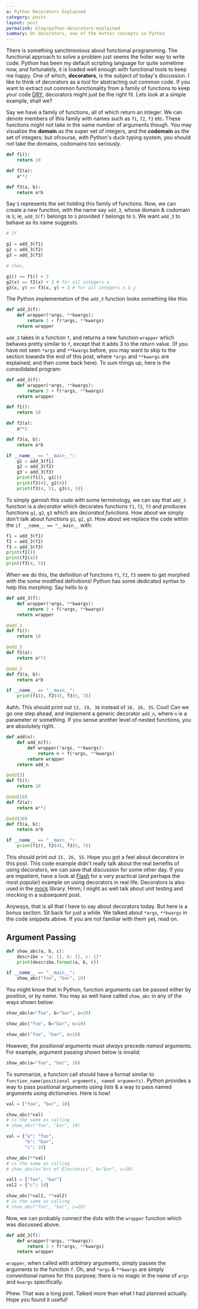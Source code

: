 ```yaml
---
a: Python Decorators Explained
category: posts
layout: post
permalink: blog/python-decorators-explained
summary: On decorators, one of the better concepts in Python
---
```


There is something sanctimonious about functional programming. The functional approach to solve a problem just seems the holier way to write code. Python has been my default scripting language for quite sometime now, and fortunately, it is loaded well enough with functional tools to keep me happy. One of which, **decorators**, is the subject of today's discussion. I like to think of decorators as a tool for abstracting out common code. If you want to extract out common functionality from a family of functions to keep your code [DRY](http://en.wikipedia.org/wiki/Don%27t_repeat_yourself), decorators might just be the right fit. Lets look at a simple example, shall we?

Say we have a family of functions, all of which return an integer. We can denote members of this family with names such as `f1`, `f2`, `f3` etc. These functions might not take in the same number of arguments though. You may visualize the **domain** as the super set of integers, and the **codomain** as the set of integers; but ofcourse, with Python's duck typing system, you should not take the domains, codomains too seriously.

```python
def f1():
    return 10

def f2(a):
    a**2

def f3(a, b):
    return a*b
```

Say `S` represents the set holding this family of functions. Now, we can create a new function, with the name say `add_3`, whose domain & codomain is `S`; ie, `add_3(f)` belongs to `S` provided `f` belongs to `S`. We want `add_3` to behave as its name suggests. 

```python
# If

g1 = add_3(f1)
g2 = add_3(f2)
g3 = add_3(f3)

# then,

g1() == f1() + 3
g2(x) == f2(x) + 3 # for all integers x
g3(x, y) == f3(x, y) + 3 # for all integers x & y
```

The Python implementation of the `add_3` function looks something like this:

```python
def add_3(f):
    def wrapper(*args, **kwargs):
        return 3 + f(*args, **kwargs)
    return wrapper
```

`add_3` takes in a function `f`, and returns a new function `wrapper` which behaves pretty similar to `f`, except that it adds 3 to the return value. (If you have not seen `*args` and `**kwargs` before, you may want to skip to the section towards the end of this post, where `*args` and `**kwargs` are explained; and then come back here). To sum things up, here is the consolidated program:

```python
def add_3(f):
    def wrapper(*args, **kwargs):
        return 3 + f(*args, **kwargs)
    return wrapper

def f1():
    return 10

def f2(a):
    a**2

def f3(a, b):
    return a*b

if __name__ == "__main__":
    g1 = add_3(f1)
    g2 = add_3(f2)
    g3 = add_3(f3)
    print(f1(), g1())
    print(f2(4), g2(4))
    print(f3(4, 5), g3(4, 5))
```

To simply garnish this code with some terminology, we can say that `add_3` function is a *decorator* which decorates functions `f1`, `f2`, `f3` and produces functions `g1`, `g2`, `g3` which are *decorated functions*. How about we simply don't talk about functions `g1`, `g2`, `g3`. How about we replace the code within the `if __name__ == "__main__` with:

```python
f1 = add_3(f1)
f2 = add_3(f2)
f3 = add_3(f3)
print(f1())
print(f2(4))
print(f3(4, 5))
```

When we do this, the definition of functions `f1`, `f2`, `f3` seem to get morphed with the some modified definitions! Python has some dedicated syntax to help this morphing: Say hello to `@`.

```python
def add_3(f):
    def wrapper(*args, **kwargs):
        return 3 + f(*args, **kwargs)
    return wrapper

@add_3    
def f1():
    return 10

@add_3
def f2(a):
    return a**2

@add_3
def f3(a, b):
    return a*b

if __name__ == "__main__":
    print(f1(), f2(4), f3(5, 7))
```

Aahh. This should print out `13, 19, 38` instead of `10, 16, 35`. Cool! Can we go one step ahead, and implement a generic decorator `add_n`,  where `n` is a parameter or something. If you sense another level of nested functions, you are absolutely right.

```python
def add(n):
    def add_n(f):
        def wrapper(*args, **kwargs):
            return n + f(*args, **kwargs)
        return wrapper
    return add_n

@add(5)  
def f1():
    return 10

@add(10)
def f2(a):
    return a**2

@add(20)
def f3(a, b):
    return a*b

if __name__ == "__main__":
    print(f1(), f2(4), f3(5, 7))
```

This should print out `15, 26, 55`. Hope you got a feel about decorators in this post. This code example didn't really talk about the real benefits of using decorators, we can save that discussion for some other day. If you are impatient, have a look at [Flash](http://flask.pocoo.org) for a very practical (and perhaps the most popular) example on using decorators in real life. Decorators is also used in the [mock](http://mock.readthedocs.org/en/latest/patch.html) library. Hmm, I might as well talk about unit testing and mocking in a subsequent post.

Anyways, that is all that I have to say about decorators today. But here is a bonus section. Sit back for just a while. We talked about `*args`, `**kwargs` in the code snippets above. If you are not familiar with them yet, read on.

## Argument Passing

```python
def show_abc(a, b, c):
    describe = "a: {}, b: {}, c: {}"
    print(describe.format(a, b, c))

if __name__ == "__main__":
    show_abc("foo", "bar", 10)
```

You might know that in Python, function arguments can be passed either by *position*, or by *name*. You may as well have called `show_abc` in any of the ways shown below:

```python
show_abc(a="foo", b="bar", c=10)

show_abc("foo", b="bar", c=10)

show_abc("foo", "bar", c=10)
```

However, the *positional* arguments must *always* precede *named* arguments. For example, argument passing shown below is invalid:

```python
show_abc(a="foo", "bar", 10)
```

To summarize, a function call should have a format similar to `function_name(positional arguments, named arguments)`. Python provides a way to pass positional arguments using *lists* & a way to pass named arguments using *dictionaries*. Here is how!

```python
val = ["foo", "bar", 10]

show_abc(*val)
# is the same as calling
# show_abc("foo", "bar", 10)
```

```python
val = {"a": "foo", 
       "b": "bar", 
       "c": 10}

show_abc(**val)
# is the same as calling
# show_abc(a="Art of Electonics", b="bar", c=10)
```

```python
val1 = ["foo", "bar"]
val2 = {"c": 10}

show_abc(*val1, **val2)
# is the same as calling
# show_abc("foo", "bar", c=10)
```

Now, we can probably connect the dots with the `wrapper` function which was discussed above.

```python
def add_3(f):
    def wrapper(*args, **kwargs):
        return 3 + f(*args, **kwargs)
    return wrapper
```

`wrapper`, when called with *arbitrary* arguments, simply passes the arguments to the function `f`. Oh, and `*args` & `**kwargs` are simply conventional names for this purpose; there is no magic in the name of `args` and `kwargs` specifically.

Phew. That was a long post. Talked more than what I had planned actually. Hope you found it useful!








